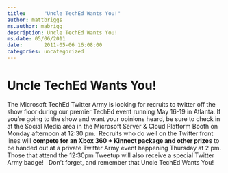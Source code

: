 ```yaml
---
title:      "Uncle TechEd Wants You!"
author: mattbriggs
ms.author: mabrigg
description: Uncle TechEd Wants You!
ms.date: 05/06/2011
date:       2011-05-06 16:08:00
categories: uncategorized
---
```

# Uncle TechEd Wants You!

The Microsoft TechEd Twitter Army is looking for recruits to twitter off the show floor during our premier TechEd event running May 16-19 in Atlanta. If you’re going to the show and want your opinions heard, be sure to check in at the Social Media area in the Microsoft Server & Cloud Platform Booth on Monday afternoon at 12:30 pm.  Recruits who do well on the Twitter front lines will **compete for an Xbox 360 + Kinnect package and other prizes** to be handed out at a private Twitter Army event happening Thursday at 2 pm. Those that attend the 12:30pm Tweetup will also receive a special Twitter Army badge!   Don’t forget, and remember that Uncle TechEd Wants You!
